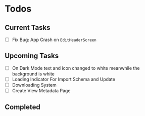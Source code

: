 # Todos

## Current Tasks

- [ ] Fix Bug: App Crash on `EditHeaderScreen`

## Upcoming Tasks

- [ ] On Dark Mode text and icon changed to white meanwhile the background is white
- [ ] Loading Indicator For Import Schema and Update
- [ ] Downloading System
- [ ] Create View Metadata Page

## Completed
